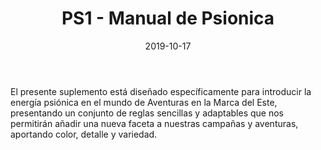 ﻿---
title: PS1 - Manual de Psionica
summary: Ampliación de reglas para incorporar a tus partidas habilidades y poderes Psionicos.
authors:
  - Pedro Gil
date: 2019-10-17
type: post
categories:
- Clásicos de la Marca
- Línea PS
tags:
- Reglamento
minlevels: ""
maxlevels: ""
prices: 9€
session: ""
mincharacters: ""
maxcharacters: ""
eval: oficial
cover: "PS1-manual-de-psionica.jpg"
download: "PS1-manual-de-psionica.pdf"
moreinfo: "https://tesorosdelamarca.com/producto/manual-de-psionica/"
license: "OGL"
draft: false

---

El presente suplemento está diseñado específicamente para introducir la energía psiónica en el mundo de Aventuras en la Marca del Este, presentando un conjunto de reglas sencillas y adaptables que nos permitirán añadir una nueva faceta a nuestras campañas y aventuras, aportando color, detalle y variedad.